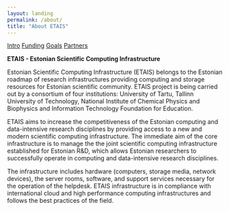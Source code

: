 ```yaml
---
layout: landing
permalink: /about/
title: "About ETAIS"
---
```

<a href="/about/" class="btn-success"> Intro</a>
<a href="/funding/" class="btn-info"> Funding</a>
<a href="/goals/" class="btn-info"> Goals</a>
<a href="/partners/" class="btn-info"> Partners</a>

**ETAIS - Estonian Scientific Computing Infrastructure**

Estonian Scientific Computing Infrastructure (ETAIS) belongs to the Estonian roadmap of research infrastructures providing computing and storage resources for Estonian scientific community. ETAIS project is being carried out by a consortium of four institutions: University of Tartu, Tallinn University of Technology, National Institute of Chemical Physics and Biophysics and Information Technology Foundation for Education.

ETAIS aims to increase the competitiveness of the Estonian computing and data-intensive research disciplines by providing access to a new and modern scientific computing infrastructure. The immediate aim of the core infrastructure is to manage the the joint scientific computing infrastructure established for Estonian R&D, which allows Estonian researchers to successfully operate in computing and data-intensive research disciplines.

The infrastructure includes hardware (computers, storage media, network devices), the server rooms, software, and support services necessary for the operation of the helpdesk. ETAIS infrastructure is in compliance with international cloud and high performance computing infrastructures and follows the best practices of the field.




